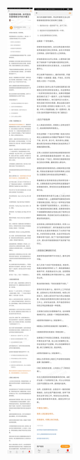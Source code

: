 ![](../../images/2017年10月/GX1031负面情绪攻略：如何狙击负面情绪当中的大魔王.jpg)
![](../../images/2017年10月/GX1031负面情绪攻略：如何狙击负面情绪当中的大魔王2.jpg)
